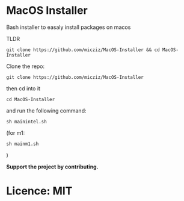 # MacOS Installer

Bash installer to easaly install packages on macos

TLDR

```
git clone https://github.com/micziz/MacOS-Installer && cd MacOS-Installer
```

Clone the repo:
```
git clone https://github.com/micziz/MacOS-Installer
```
then cd into it
```
cd MacOS-Installer
```
and run the following command:
```
sh mainintel.sh
```


(for m1: 
```
sh mainm1.sh
```
)

**Support the project by contributing.**

# Licence: MIT